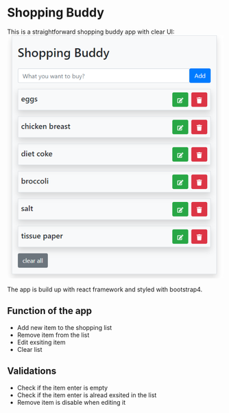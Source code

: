 # Shopping Buddy

This is a straightforward shopping buddy app with clear UI:
![](src/demo.png)

The app is build up with react framework and styled with bootstrap4.

## Function of the app

* Add new item to the shopping list
* Remove item from the list
* Edit exsiting item
* Clear list

## Validations

* Check if the item enter is empty
* Check if the item enter is alread exsited in the list
* Remove item is disable when editing it
